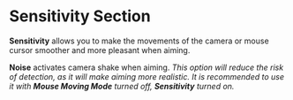 # Sensitivity Section

**Sensitivity** allows you to make the movements of the camera or mouse cursor smoother and more pleasant when aiming.

**Noise** activates camera shake when aiming. *This option will reduce the risk of detection, as it will make aiming more realistic. It is recommended to use it with **Mouse Moving Mode** turned off, **Sensitivity** turned on.*
